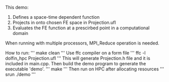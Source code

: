 This demo:
1) Defines a space-time dependent function
2) Projects in onto chosen FE space in Projection.ufl
3) Evaluates the FE function at a prescirbed point in a computational domain

When running with multiple processors, MPI_Reduce operation is needed.

How to run:
'''
make clean
'''
Use ffc compiler on a form file
'''
ffc -l dolfin_hpc Projection.ufl
'''
This will generate Projection.h file and it is included in main.cpp. 
Then build the demo program to generate the executable 'demo'.
'''
make
'''
Then run on HPC after allocating resources
'''
srun ./demo
'''
